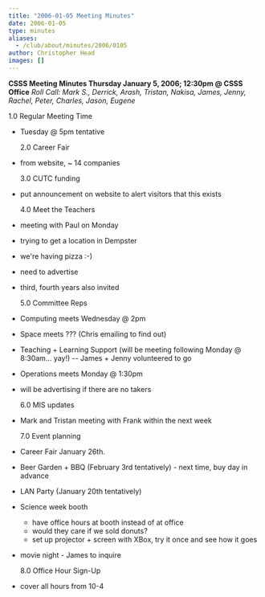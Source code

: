 ```yaml
---
title: "2006-01-05 Meeting Minutes"
date: 2006-01-05
type: minutes
aliases:
  - /club/about/minutes/2006/0105
author: Christopher Head
images: []
---
```


**CSSS Meeting Minutes
Thursday January 5, 2006; 12:30pm @ CSSS Office**
_Roll Call: Mark S., Derrick, Arash, Tristan, Nakisa, James, Jenny, Rachel, Peter, Charles, Jason, Eugene_

1.0 Regular Meeting Time

- Tuesday @ 5pm tentative

  2.0 Career Fair

- from website, ~ 14 companies

  3.0 CUTC funding

- put announcement on website to alert visitors that this exists

  4.0 Meet the Teachers

- meeting with Paul on Monday
- trying to get a location in Dempster
- we're having pizza :-)
- need to advertise
- third, fourth years also invited

  5.0 Committee Reps

- Computing meets Wednesday @ 2pm
- Space meets ??? (Chris emailing to find out)
- Teaching + Learning Support (will be meeting following Monday @ 8:30am... yay!) -- James + Jenny volunteered to go
- Operations meets Monday @ 1:30pm
- will be advertising if there are no takers

  6.0 MIS updates

- Mark and Tristan meeting with Frank within the next week

  7.0 Event planning

- Career Fair January 26th.
- Beer Garden + BBQ (February 3rd tentatively) - next time, buy day in advance
- LAN Party (January 20th tentatively)
- Science week booth
  - have office hours at booth instead of at office
  - would they care if we sold donuts?
  - set up projector + screen with XBox, try it once and see how it goes
- movie night - James to inquire

  8.0 Office Hour Sign-Up

- cover all hours from 10-4

